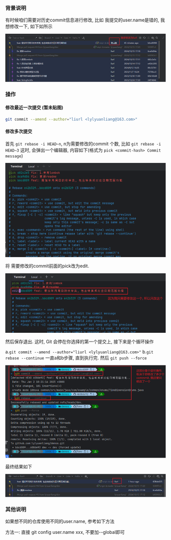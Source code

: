 ### 背景说明

有时候咱们需要对历史commit信息进行修改, 比如 我提交的user.name是错的, 我想修改一下, 如下如所示

![1735787221715](image/2.修改历史commit信息/1735787221715.png)

### 操作

#### 修改最近一次提交 (暂未贴图)

```bash
git commit --amend --author="liurl <lylyuanliang@163.com>"
```

#### 修改多次提交

首先 `git rebase -i HEAD~n`, n为需要修改的commit 个数, 比如 `git rebase -i HEAD~3`
这时, 会弹出一个编辑器, 内容如下(格式为 `pick <commit-hash> Commit message`)

![1735787540366](image/2.修改历史commit信息/1735787540366.png)

将 需要修改的commit前面的pick改为edit.

![1735787727432](image/2.修改历史commit信息/1735787727432.png)

然后保存退出. 这时, Git 会停在你选择的第一个提交上, 接下来是个循环操作

a.`git commit --amend --author="liurl <lylyuanliang@163.com>"`
b.`git rebase --continue`
一直a和b步骤, 直到执行完.
然后 `git push --force`

![1735788030311](image/2.修改历史commit信息/1735788030311.png)

最终结果如下

![1735788065716](image/2.修改历史commit信息/1735788065716.png)

### 其他说明

如果想不同的仓库使用不同的user.name, 参考如下方法

方法一: 直接 git config user.name xxx, 不要加--global即可
